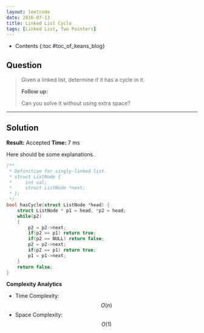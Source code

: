 ```yaml
---
layout: leetcode
date: 2016-07-13
title: Linked List Cycle
tags: [Linked List, Two Pointers]
---
```


* Contents
{:toc #toc_of_keans_blog}

## Question

> Given a linked list, determine if it has a cycle in it.
>
>**Follow up:**
>
>Can you solve it without using extra space?
>
>     

***

## Solution

**Result:** Accepted **Time:** 7 ms

Here should be some explanations.

```c
/**
 * Definition for singly-linked list.
 * struct ListNode {
 *     int val;
 *     struct ListNode *next;
 * };
 */
bool hasCycle(struct ListNode *head) {
    struct ListNode * p1 = head, *p2 = head;
    while(p2)
    {
        p2 = p2->next;
        if(p2 == p1) return true;
        if(p2 == NULL) return false;
        p2 = p2->next;
        if(p2 == p1) return true;
        p1 = p1->next;
    }
    return false;
}
```

**Complexity Analytics**

- Time Complexity: $$O(n)$$
- Space Complexity: $$O(1)$$
